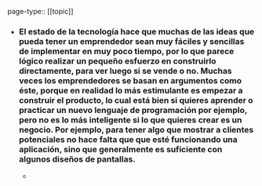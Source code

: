 page-type:: [[topic]]
- ### El estado de la tecnología hace que muchas de las ideas que pueda tener un emprendedor sean muy fáciles y sencillas de implementar en muy poco tiempo, por lo que parece lógico realizar un pequeño esfuerzo en construirlo directamente, para ver luego si se vende o no. Muchas veces los emprendedores se basan en argumentos como éste, porque en realidad lo más estimulante es empezar a construir el producto, lo cual está bien si quieres aprender o practicar un nuevo lenguaje de programación por ejemplo, pero no es lo más inteligente si lo que quieres crear es un negocio. Por ejemplo, para tener algo que mostrar a clientes potenciales no hace falta que que esté funcionando una aplicación, sino que generalmente es suficiente con algunos diseños de pantallas.
  - 


